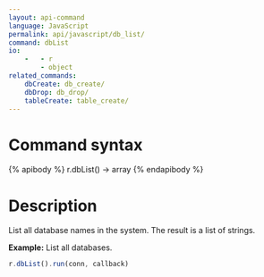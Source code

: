 ```yaml
---
layout: api-command 
language: JavaScript
permalink: api/javascript/db_list/
command: dbList
io:
    -   - r
        - object
related_commands:
    dbCreate: db_create/
    dbDrop: db_drop/
    tableCreate: table_create/
---
```


# Command syntax #

{% apibody %}
r.dbList() &rarr; array
{% endapibody %}

# Description #

List all database names in the system. The result is a list of strings.

__Example:__ List all databases.

```js
r.dbList().run(conn, callback)
```
